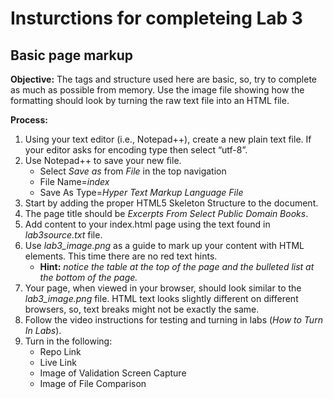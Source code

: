 # Insturctions for completeing Lab 3 
## Basic page markup

**Objective:**
The tags and structure used here are basic, so, try to complete as much as possible from memory. Use the image file showing how the formatting should look by turning the raw text file into an HTML file.

**Process:**
1. Using your text editor (i.e., Notepad++), create a new plain text file. If your editor asks for encoding type then select “utf-8”. 
1. Use Notepad++ to save your new file. 
    * Select *Save as* from *File* in the top navigation
    * File Name=*index*
    * Save As Type=*Hyper Text Markup Language File*
1. Start by adding the proper HTML5 Skeleton Structure to the document.
1. The page title should be *Excerpts From Select Public Domain Books*.
1. Add content to your index.html page using the text found in *lab3source.txt* file. 
1. Use *lab3_image.png* as a guide to mark up your content with HTML elements. This time there are no red text hints.  
    *	**Hint:** *notice the table at the top of the page and the bulleted list at the bottom of the page.*
1. Your page, when viewed in your browser, should look similar to the *lab3_image.png* file. HTML text looks slightly different on different browsers, so, text breaks might not be exactly the same.
1. Follow the video instructions for testing and turning in labs (*How to Turn In Labs*). 
1. Turn in the following:
    * Repo Link
    * Live Link
    * Image of Validation Screen Capture
    * Image of File Comparison

  


